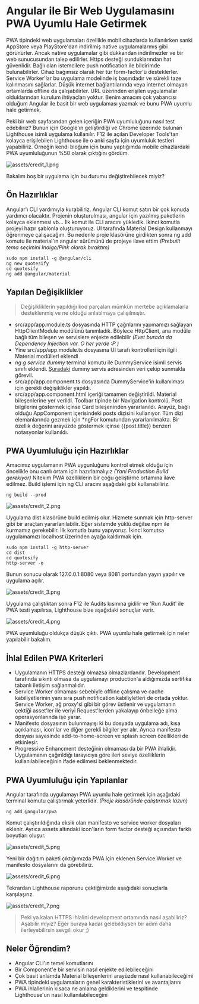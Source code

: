 # Angular ile Bir Web Uygulamasını PWA Uyumlu Hale Getirmek

PWA tipindeki web uygulamaları özellikle mobil cihazlarda kullanılırken sanki AppStore veya PlayStore'dan indirilmiş native uygulamalarmış gibi görünürler. Ancak native uygulamalar gibi dükkandan indirilmezler ve bir web sunucusundan talep edilirler. Https desteği sunduklarından hat güvenlidir. Bağlı olan istemcilere push notification ile bildirimde bulunabilirler. Cihaz bağımsız olarak her tür form-factor'ü desteklerler. Service Worker'lar bu uygulama modelinde iş başındadır ve sürekli taze kalınmasını sağlarlar. Düşük internet bağlantılarında veya internet olmayan ortamlarda offline da çalışabilirler. URL üzerinden erişilen uygulamalar olduklarından kurulum ihtiyaçları yoktur. Benim amacım çok yabancısı olduğum Angular ile basit bir web uygulaması yazmak ve bunu PWA uyumlu hale getirmek. 

Peki bir web sayfasından gelen içeriğin PWA uyumluluğunu nasıl test edebiliriz? Bunun için Google'ın geliştirdiği ve Chrome üzerinde bulunan Lighthouse isimli uygulama kullanılır. F12 ile açılan Developer Tools'tan kolayca erişilebilen Lighthouse ile o anki sayfa için uyumluluk testleri yapabiliriz. Örneğin kendi bloğum için bunu yaptığımda mobile cihazlardaki PWA uyumluluğunun %50 olarak çıktığını gördüm.

![assets/credit_1.png](assets/credit_1.png)

Bakalım boş bir uygulama için bu durumu değiştirebilecek miyiz?

## Ön Hazırlıklar

Angular'ı CLI yardımıyla kurabiliriz. Angular CLI komut satırı bir çok konuda yardımcı olacaktır. Projenin oluşturulması, angular için yazılmış paketlerin kolayca eklenmesi vb... İlk komut ile CLI aracını yükledik. İkinci komutla  projeyi hazır şablonla oluşturuyoruz. UI tarafında Material Design kullanmayı öğrenmeye çalışacağım. Bu nedenle proje klasörüne girdikten sonra ng add komutu ile material'ın angular sürümünü de projeye ilave ettim _(Prebuilt tema seçimini Indigo/Pink olarak bıraktım)_

```
sudo npm install -g @angular/cli
ng new quotesify
cd quotesify
ng add @angular/material
```

## Yapılan Değişiklikler

>Değişikliklerin yapıldığı kod parçaları mümkün mertebe açıklamalarla desteklenmiş ve ne olduğu anlatılmaya çalışılmıştır.

- src/app/app.module.ts dosyasında HTTP çağrılarını yapmamızı sağlayan HttpClientModule modülünü tanımladık. Böylece HttpClient, ana modüle bağlı tüm bileşen ve servislere enjekte edilebilir _(Evet burada da Dependency Injection var. O her yerde :P )_
- Yine src/app/app.module.ts dosyasına UI tarafı kontrolleri için ilgili Material modülleri eklendi
- _ng g service dummy_ terminal komutu ile DummyService isimli servis sınıfı eklendi. [Şuradaki](https://jsonplaceholder.typicode.com/posts) dummy servis adresinden veri çekip sunmakla görevli. 
- src/app/app.component.ts dosyasında DummyService'in kullanılması için gerekli değişiklikler yapıldı.
- src/app/app.component.html içeriği tamamen değiştirildi. Material bileşenlerine yer verildi. Toolbar tipinde bir Navigation kontrolü, Post bilgilerini göstermek içinse Card bileşeninden yararlanıldı. Arayüz, bağlı olduğu AppComponent içerisindeki posts dizisini kullanıyor. Tüm dizi elemanlarında gezmek için *ngFor komutundan yararlanılmakta. Bir özellik değerini arayüzde göstermek içinse {{post.title}} benzeri notasyonlar kullanıldı.

## PWA Uyumluluğu için Hazırlıklar

Amacımız uygulamanın PWA uygunluğunu kontrol etmek olduğu için öncelikle onu canlı ortam için hazırlamalıyız _(Yani Production Build gerekiyor)_ Nitekim PWA özelliklerin bir çoğu geliştirme ortamına ilave edilmez. Build işlemi için ng CLI aracını aşağıdaki gibi kullanabiliriz.

```
ng build --prod
```

![assets/credit_2.png](assets/credit_2.png)

Uygulama dist klasörüne build edilmiş olur. Hizmete sunmak için http-server gibi bir araçtan yararlanılabilir. Eğer sistemde yüklü değilse npm ile kurmamız gerekebilir. İlk komutla bunu yapıyoruz. İkinci komutsa uygulamamızı localhost üzerinden ayağa kaldırmak için.

```
sudo npm install -g http-server
cd dist
cd quotesify
http-server -o
```

Bunun sonucu olarak 127.0.0.1:8080 veya 8081 portundan yayın yapılır ve uygulama açılır.

![assets/credit_3.png](assets/credit_3.png)

Uygulama çalıştıktan sonra F12 ile Audits kısmına gidilir ve 'Run Audit' ile PWA testi yapılırsa, Lighthouse bize aşağıdaki sonuçlar verir.

![assets/credit_4.png](assets/credit_4.png)

PWA uyumluluğu oldukça düşük çıktı. PWA uyumlu hale getirmek için neler yapılabilir bakalım.

## İhlal Edilen PWA Kriterleri

- Uygulamanın HTTPS desteği olmazsa olmazlardandır. Development tarafında sıkıntı olmasa da uygulamayı production'a aldığımızda sertifika tabanlı iletişim sağlanmalıdır.
- Service Worker olmaması sebebiyle offline çalışma ve cache kabiliyetlerinin yanı sıra push notification kabiliyletleri de ortada yoktur. Service Worker, ağ proxy'si gibi bir görev üstlenir ve uygulamanın çektiği asset'ler ile veriyi Request'lerden yakalayıp önbelleğe alma operasyonlarında işe yarar.
- Manifesto dosyasının bulunmayışı ki bu dosyada uygulama adı, kısa açıklaması, icon'lar ve diğer gerekli bilgiler yer alır. Ayrıca manifesto dosyası sayesinde add-to-home-screen ve splash screen özellikleri de etkinleşir.
- Progressive Enhancment desteğinin olmaması da bir PWA ihlalidir. Uygulamanın çağırıldığı tarayıcıya göre ileri seviye özelliklerin kullanılabileceğinin ifade edilmesi beklenmektedir.

## PWA Uyumluluğu için Yapılanlar

Angular tarafında uygulamayı PWA uyumlu hale getirmek için aşağıdaki terminal komutu çalıştırmak yeterlidir. _(Proje klasöründe çalıştırmak lazım)_

```
ng add @angular/pwa
```

Komut çalıştırıldığında eksik olan manifesto ve service worker dosyaları eklenir. Ayrıca assets altındaki icon'ların form factor desteği açısından farklı boyutları oluşur. 

![assets/credit_5.png](assets/credit_5.png)

Yeni bir dağıtım paketi çıktığımızda PWA için eklenen Service Worker ve manifesto dosyalarını da görebiliriz. 

![assets/credit_6.png](assets/credit_6.png)

Tekrardan Lighthouse raporunu çektiğimizde aşağıdaki sonuçlarla karşılaşırız.

![assets/credit_7.png](assets/credit_7.png)

>Peki ya kalan HTTPS ihlalini development ortamında nasıl aşabiliriz? Aşabilir miyiz? Eğer buraya kadar gelebildiysen bir adım daha ilerleyebilirsin sevgili okur ;)

## Neler Öğrendim?

- Angular CLI'ın temel komutlarını
- Bir Component'e bir servisin nasıl enjekte edilebileceğini
- Çok basit anlamda Material bileşenlerini arayüzde nasıl kullanabileceğimi
- PWA tipindeki uygulamaların genel karakteristiklerini ve avantajlarını
- PWA ihlallerinin kısaca ne anlama geldiklerini ve tespitinde Lighthouse'un nasıl kullanılabileceğini

